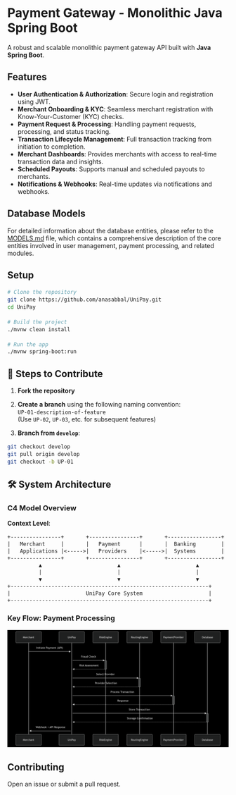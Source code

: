 # Payment Gateway - Monolithic Java Spring Boot

A robust and scalable monolithic payment gateway API built with **Java Spring Boot**.

## Features

- **User Authentication & Authorization**: Secure login and registration using JWT.
- **Merchant Onboarding & KYC**: Seamless merchant registration with Know-Your-Customer (KYC) checks.
- **Payment Request & Processing**: Handling payment requests, processing, and status tracking.
- **Transaction Lifecycle Management**: Full transaction tracking from initiation to completion.
- **Merchant Dashboards**: Provides merchants with access to real-time transaction data and insights.
- **Scheduled Payouts**: Supports manual and scheduled payouts to merchants.
- **Notifications & Webhooks**: Real-time updates via notifications and webhooks.

## Database Models

For detailed information about the database entities, please refer to the [MODELS.md](MODELS.md) file, which contains a comprehensive description of the core entities involved in user management, payment processing, and related modules.


## Setup

```bash
# Clone the repository
git clone https://github.com/anasabbal/UniPay.git
cd UniPay

# Build the project
./mvnw clean install

# Run the app
./mvnw spring-boot:run
```

## 🚀 Steps to Contribute

1. **Fork the repository**

2. **Create a branch** using the following naming convention:  
   `UP-01-description-of-feature`  
   (Use `UP-02`, `UP-03`, etc. for subsequent features)

3. **Branch from `develop`**:
```bash
git checkout develop
git pull origin develop
git checkout -b UP-01
```

## 🛠️ System Architecture

### C4 Model Overview
**Context Level**:
```plaintext
+----------------+       +----------------+       +-----------------+
|   Merchant     |       |   Payment      |       |  Banking        |
|   Applications |<----->|   Providers    |<----->|  Systems        |
+----------------+       +----------------+       +-----------------+
          ▲                        ▲                        ▲
          |                        |                        |
          ▼                        ▼                        ▼
+---------------------------------------------------------------+
|                        UniPay Core System                     |
+---------------------------------------------------------------+
```

### Key Flow: Payment Processing
![Payment Processing Flow](img/pay-proc.png)

## Contributing

Open an issue or submit a pull request.
